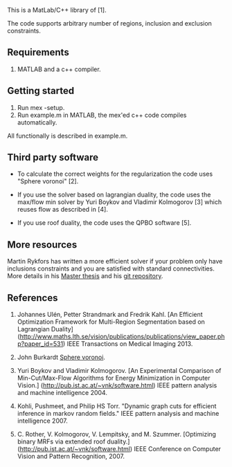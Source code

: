 This is a MatLab/C++ library of [1].

The code supports arbitrary number of regions, inclusion and exclusion constraints.

Requirements 
---
1. MATLAB and a c++ compiler.

Getting started
---
1. Run mex -setup.
2. Run example.m in MATLAB, the mex'ed c++ code compiles automatically.

All functionally is described in example.m.

Third party software
---
* To calculate the correct weights for the regularization the code uses
  "Sphere voronoi" [2].
  

* If you use the solver based on lagrangian duality, the code uses the max/flow min solver
	by Yuri Boykov and Vladimir Kolmogorov [3] which reuses flow as described in [4].

* If you use roof duality, the code uses the QPBO software [5].

More resources
---
Martin Rykfors has written a more efficient solver 
if your problem only have inclusions constraints and you are satisfied
with standard connectivities. More details in his [Master thesis](http://www.maths.lth.se/vision/education/pages/Rykfors12/exjobb.pdf) and his
[git repository](https://github.com/MartinRykfors/MultiRegion).

References
----------

1. Johannes Ulén, Petter Strandmark and Fredrik Kahl.  [An Efficient Optimization Framework for Multi-Region Segmentation based on Lagrangian Duality]
 (http://www.maths.lth.se/vision/publications/publications/view_paper.php?paper_id=531)
 IEEE Transactions on Medical Imaging 2013.

2. John Burkardt [Sphere voronoi](http://people.sc.fsu.edu/~jburkardt/m_src/sphere_voronoi/sphere_voronoi.html).


3. Yuri Boykov and Vladimir Kolmogorov. 
  [An Experimental Comparison of Min-Cut/Max-Flow Algorithms for Energy Minimization in Computer Vision.]
  (http://pub.ist.ac.at/~vnk/software.html)
  IEEE pattern analysis and machine intelligence 2004.
	

4. Kohli, Pushmeet, and Philip HS Torr. 
  "Dynamic graph cuts for efficient inference in markov random fields." 
  IEEE pattern analysis and machine intelligence 2007.
	

5. C. Rother, V. Kolmogorov, V. Lempitsky, and M. Szummer. 
  [Optimizing binary MRFs via extended roof duality.]
  (http://pub.ist.ac.at/~vnk/software.html) IEEE Conference on Computer Vision and Pattern Recognition, 2007.
